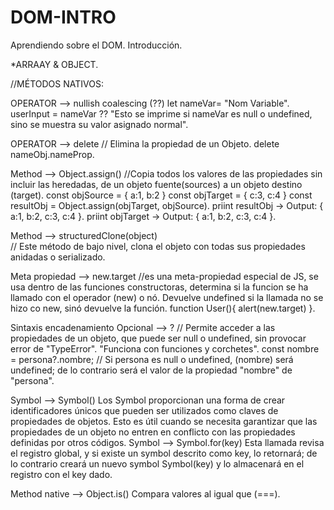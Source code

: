 # DOM-INTRO
Aprendiendo sobre el DOM. Introducción.


*ARRAAY & OBJECT.

//MÉTODOS NATIVOS:

OPERATOR --> nullish coalescing (??)
let nameVar= "Nom Variable".
userInput = nameVar ?? "Esto se imprime si nameVar es null o undefined, sino se muestra su valor asignado normal".


OPERATOR --> delete
// Elimina la propiedad de un Objeto.
delete nameObj.nameProp.


Method -->  Object.assign()
//Copia todos los valores de las propiedades sin incluir las heredadas, de un objeto fuente(sources) a un objeto destino (target).
const objSource = { a:1, b:2 }
const objTarget = { c:3, c:4 }
const resultObj = Object.assign(objTarget, objSource). 
priint resultObj -> Output: { a:1, b:2, c:3, c:4 }.
priint objTarget -> Output: { a:1, b:2, c:3, c:4 }.


Method --> structuredClone(object)  
// Este método de bajo nivel, clona el objeto con todas sus propiedades anidadas o serializado.


Meta propiedad --> new.target
//es una meta-propiedad especial de JS, se usa dentro de las funciones constructoras, determina si la funcion se ha llamado con el operador (new) o nó.
Devuelve undefined si la llamada no se hizo co new, sinó devuelve la función.
function User(){ alert(new.target) }.


Sintaxis encadenamiento Opcional  -->  ?
// Permite acceder a las propiedades de un objeto, que puede ser null o undefined, sin provocar error de "TypeError". "Funciona con funciones y corchetes".
const  nombre = persona?.nombre;
// Si persona es null o undefined, (nombre) será undefined; de lo contrario será el valor de la propiedad "nombre" de "persona".


Symbol  --> Symbol()
Los Symbol proporcionan una forma de crear identificadores únicos que pueden ser utilizados como claves de propiedades de objetos. Esto es útil cuando se necesita garantizar que las propiedades de un objeto no entren en conflicto con las propiedades definidas por otros códigos.
Symbol  --> Symbol.for(key)
Esta llamada revisa el registro global, y si existe un symbol descrito como key, lo retornará; de lo contrario creará un nuevo symbol Symbol(key) y lo almacenará en el registro con el key dado.


Method native  -->  Object.is()
Compara valores al igual que (===).

